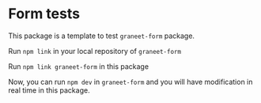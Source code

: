 # Form tests

This package is a template to test `graneet-form` package.

Run `npm link` in your local repository of `graneet-form`

Run `npm link graneet-form` in this package

Now, you can run `npm dev` in `graneet-form` and you will have modification in real time in this package.
